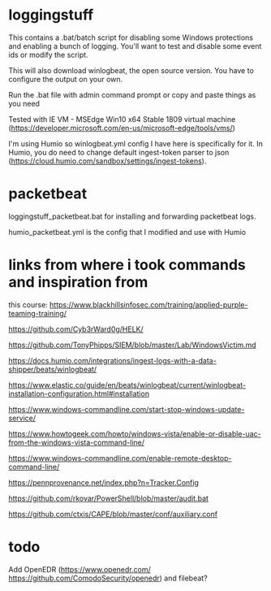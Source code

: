 # loggingstuff
This contains a .bat/batch script for disabling some Windows protections and enabling a bunch of logging. You'll want to test and disable some event ids or modify the script.

This will also download winlogbeat, the open source version. You have to configure the output on your own.

Run the .bat file with admin command prompt or copy and paste things as you need

Tested with IE VM - MSEdge Win10 x64 Stable 1809 virtual machine (https://developer.microsoft.com/en-us/microsoft-edge/tools/vms/)

I'm using Humio so winlogbeat.yml config I have here is specifically for it. In Humio, you do need to change default ingest-token parser to json (https://cloud.humio.com/sandbox/settings/ingest-tokens).

# packetbeat
loggingstuff_packetbeat.bat for installing and forwarding packetbeat logs.

humio_packetbeat.yml is the config that I modified and use with Humio

# links from where i took commands and inspiration from
this course: https://www.blackhillsinfosec.com/training/applied-purple-teaming-training/

https://github.com/Cyb3rWard0g/HELK/

https://github.com/TonyPhipps/SIEM/blob/master/Lab/WindowsVictim.md

https://docs.humio.com/integrations/ingest-logs-with-a-data-shipper/beats/winlogbeat/

https://www.elastic.co/guide/en/beats/winlogbeat/current/winlogbeat-installation-configuration.html#installation

https://www.windows-commandline.com/start-stop-windows-update-service/

https://www.howtogeek.com/howto/windows-vista/enable-or-disable-uac-from-the-windows-vista-command-line/

https://www.windows-commandline.com/enable-remote-desktop-command-line/

https://pennprovenance.net/index.php?n=Tracker.Config

https://github.com/rkovar/PowerShell/blob/master/audit.bat

https://github.com/ctxis/CAPE/blob/master/conf/auxiliary.conf

# todo
Add OpenEDR (https://www.openedr.com/  https://github.com/ComodoSecurity/openedr) and filebeat?
